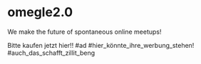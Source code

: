 # omegle2.0
We make the future of spontaneous online meetups!

Bitte kaufen jetzt hier!! #ad #hier_könnte_ihre_werbung_stehen! #auch_das_schafft_zillit_beng
